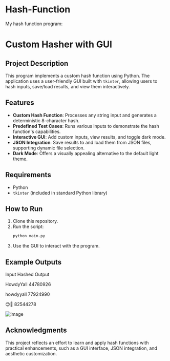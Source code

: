 # Hash-Function
My hash function program:

# Custom Hasher with GUI

## Project Description
This program implements a custom hash function using Python. The application uses a user-friendly GUI built with `tkinter`, allowing users to hash inputs, save/load results, and view them interactively.

## Features
- **Custom Hash Function**: Processes any string input and generates a deterministic 8-character hash.
- **Predefined Test Cases**: Runs various inputs to demonstrate the hash function's capabilities.
- **Interactive GUI**: Add custom inputs, view results, and toggle dark mode.
- **JSON Integration**: Save results to and load them from JSON files, supporting dynamic file selection.
- **Dark Mode**: Offers a visually appealing alternative to the default light theme.

## Requirements
- Python 
- `tkinter` (included in standard Python library)

## How to Run
1. Clone this repository.
2. Run the script:
   ```bash
   python main.py
3. Use the GUI to interact with the program.

## Example Outputs

Input  	    Hashed Output

HowdyYall	  44780926

howdyyall	  77924990

😊🎉	      82544278

![image](https://github.com/user-attachments/assets/1c2297ed-8aaf-45e8-893b-5c859c36a619)


## Acknowledgments
This project reflects an effort to learn and apply hash functions with practical enhancements, such as a GUI interface, JSON integration, and aesthetic customization.
